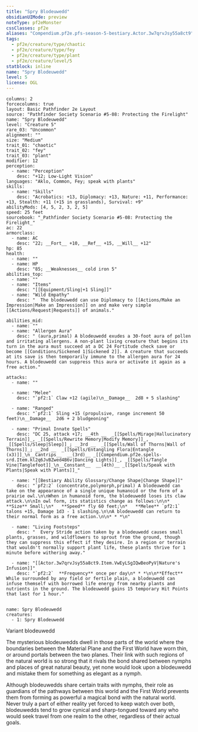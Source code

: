 ```yaml
---
title: "Spry Blodeuwedd"
obsidianUIMode: preview
noteType: pf2eMonster
cssClasses: pf2e
aliases: "Compendium.pf2e.pfs-season-5-bestiary.Actor.3w7qrvJsy55a8ct9" 
tags:
  - pf2e/creature/type/chaotic
  - pf2e/creature/type/fey
  - pf2e/creature/type/plant
  - pf2e/creature/level/5
statblock: inline
name: "Spry Blodeuwedd"
level: 5
license: OGL
---
```


```statblock
columns: 2
forcecolumns: true
layout: Basic Pathfinder 2e Layout
source: "Pathfinder Society Scenario #5-08: Protecting the Firelight"
name: "Spry Blodeuwedd"
level: "Creature 5"
rare_03: "Uncommon"
alignment: ""
size: "Medium"
trait_01: "chaotic"
trait_02: "fey"
trait_03: "plant"
modifier: 12
perception:
  - name: "Perception"
    desc: "+12; Low-Light Vision"
languages: "Aklo, Common, Fey; speak with plants"
skills:
  - name: "Skills"
    desc: "Acrobatics: +13, Diplomacy: +13, Nature: +11, Performance: +13, Stealth: +11 (+15 in grasslands), Survival: +9"
abilityMods: [4, 5, 2, 3, 2, 5]
speed: 25 feet
sourcebook: "_Pathfinder Society Scenario #5-08: Protecting the Firelight_"
ac: 22
armorclass:
  - name: AC
    desc: "22; __Fort__ +10, __Ref__ +15, __Will__ +12"
hp: 85
health:
  - name: ""
  - name: HP
    desc: "85; __Weaknesses__ cold iron 5"
abilities_top:
  - name: ""
  - name: "Items"
    desc: "[[Equipment/Sling|+1 Sling]]"
  - name: "Wild Empathy"
    desc: "  The blodeuwedd can use Diplomacy to [[Actions/Make an Impression|Make an Impression]] on and make very simple [[Actions/Request|Requests]] of animals."

abilities_mid:
  - name: ""
  - name: "Allergen Aura"
    desc: " (aura,primal) A blodeuwedd exudes a 30-foot aura of pollen and irritating allergens. A non-plant living creature that begins its turn in the aura must succeed at a DC 24 Fortitude check save or become [[Conditions/Sickened 1|Sickened 2]]. A creature that succeeds at its save is then temporarily immune to the allergen aura for 24 hours. A blodeuwedd can suppress this aura or activate it again as a free action."

attacks:
  - name: ""

  - name: "Melee"
    desc: "`pf2:1` Claw +12 (agile)\n__Damage__  2d8 + 5 slashing"

  - name: "Ranged"
    desc: "`pf2:1` Sling +15 (propulsive, range increment 50 feet)\n__Damage__  2d6 + 2 bludgeoning"

  - name: "Primal Innate Spells"
    desc: "DC 25, attack +17; __4th __  _[[Spells/Mirage|Hallucinatory Terrain]]_, _[[Spells/Rewrite Memory|Modify Memory]]_, _[[Spells/Sleep|Sleep]]_; __3rd __  _[[Spells/Wall of Thorns|Wall of Thorns]]_; __2nd __  _[[Spells/Entangling Flora|Entangle (x3)]]_\n__Cantrips__  __(3rd)__ _[[Compendium.pf2e.spells-srd.Item.kl2q6JvBZwed4B6v|Dancing Lights]]_, _[[Spells/Tangle Vine|Tanglefoot]]_\n__Constant__  __(4th)__ _[[Spells/Speak with Plants|Speak with Plants]]_"

  - name: "[[Bestiary Ability Glossary/Change Shape|Change Shape]]"
    desc: "`pf2:2` (concentrate,polymorph,primal) A blodeuwedd can take on the appearance of a single unique humanoid or the form of a prairie owl.\n\nWhen in humanoid form, the blodeuwedd loses its claw attack.\n\nIn owl form, its statistics change as follows:\n\n*   **Size** Small;\n*   **Speed** fly 60 feet;\n*   **Melee** `pf2:1` talons +15, Damage 1d3 - 1 slashing.\n\nA blodeuwedd can return to their normal form as a free action.\n\n* * *\n"

  - name: "Living Footsteps"
    desc: "  Every Stride action taken by a blodeuwedd causes small plants, grasses, and wildflowers to sprout from the ground, though they can suppress this effect if they desire. In a region or terrain that wouldn't normally support plant life, these plants thrive for 1 minute before withering away."

  - name: "[[Actor.3w7qrvJsy55a8ct9.Item.VwEyLSgIQwBeoPyV|Nature's Infusion]]"
    desc: "`pf2:2`  **Frequency** once per day\n* * *\n\n**Effect** While surrounded by any field or fertile plain, a blodeuwedd can infuse themself with borrowed life energy from nearby plants and nutrients in the ground. The blodeuwedd gains 15 temporary Hit Points that last for 1 hour."
 
```

```encounter-table
name: Spry Blodeuwedd
creatures:
  - 1: Spry Blodeuwedd
```


Variant blodeuwedd

The mysterious blodeuwedds dwell in those parts of the world where the boundaries between the Material Plane and the First World have worn thin, or around portals between the two planes. Their link with such regions of the natural world is so strong that it rivals the bond shared between nymphs and places of great natural beauty, yet none would look upon a blodeuwedd and mistake them for something as elegant as a nymph.

Although blodeuwedds share certain traits with nymphs, their role as guardians of the pathways between this world and the First World prevents them from forming as powerful a magical bond with the natural world. Never truly a part of either reality yet forced to keep watch over both, blodeuwedds tend to grow cynical and sharp-tongued toward any who would seek travel from one realm to the other, regardless of their actual goals.
